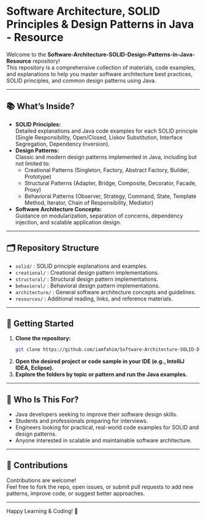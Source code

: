 # Software Architecture, SOLID Principles & Design Patterns in Java - Resource

Welcome to the **Software-Architecture-SOLID-Design-Patterns-in-Java-Resource** repository!  
This repository is a comprehensive collection of materials, code examples, and explanations to help you master software architecture best practices, SOLID principles, and common design patterns using Java.

---

## 📚 What’s Inside?

- **SOLID Principles:**  
  Detailed explanations and Java code examples for each SOLID principle (Single Responsibility, Open/Closed, Liskov Substitution, Interface Segregation, Dependency Inversion).
- **Design Patterns:**  
  Classic and modern design patterns implemented in Java, including but not limited to:
  - Creational Patterns (Singleton, Factory, Abstract Factory, Builder, Prototype)
  - Structural Patterns (Adapter, Bridge, Composite, Decorator, Facade, Proxy)
  - Behavioral Patterns (Observer, Strategy, Command, State, Template Method, Iterator, Chain of Responsibility, Mediator)
- **Software Architecture Concepts:**  
  Guidance on modularization, separation of concerns, dependency injection, and scalable application design.

---

## 🗂️ Repository Structure

- `solid/` : SOLID principle explanations and examples.
- `creational/` : Creational design pattern implementations.
- `structural/` : Structural design pattern implementations.
- `behavioral/` : Behavioral design pattern implementations.
- `architecture/` : General software architecture concepts and guidelines.
- `resources/` : Additional reading, links, and reference materials.

---

## 🏁 Getting Started

1. **Clone the repository:**
   ```bash
   git clone https://github.com/iamfahim/Software-Architecture-SOLID-Design-Patterns-in-Java-Resource.git
   ```
2. **Open the desired project or code sample in your IDE (e.g., IntelliJ IDEA, Eclipse).**
3. **Explore the folders by topic or pattern and run the Java examples.**

---

## 📖 Who Is This For?

- Java developers seeking to improve their software design skills.
- Students and professionals preparing for interviews.
- Engineers looking for practical, real-world code examples for SOLID and design patterns.
- Anyone interested in scalable and maintainable software architecture.

---

## 🤝 Contributions

Contributions are welcome!  
Feel free to fork the repo, open issues, or submit pull requests to add new patterns, improve code, or suggest better approaches.

---

Happy Learning & Coding! 🚀

